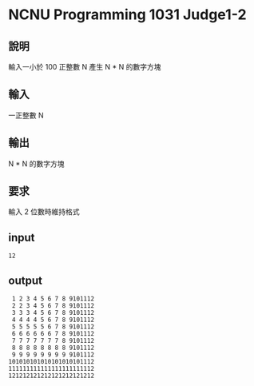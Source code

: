 ﻿# NCNU Programming 1031 Judge1-2

## 說明

輸入一小於 100 正整數 N 產生 N * N 的數字方塊

## 輸入

一正整數 N

## 輸出

N * N 的數字方塊

## 要求

輸入 2 位數時維持格式

## input

`12`

## output

```
 1 2 3 4 5 6 7 8 9101112
 2 2 3 4 5 6 7 8 9101112
 3 3 3 4 5 6 7 8 9101112
 4 4 4 4 5 6 7 8 9101112
 5 5 5 5 5 6 7 8 9101112
 6 6 6 6 6 6 7 8 9101112
 7 7 7 7 7 7 7 8 9101112
 8 8 8 8 8 8 8 8 9101112
 9 9 9 9 9 9 9 9 9101112
101010101010101010101112
111111111111111111111112
121212121212121212121212
```
